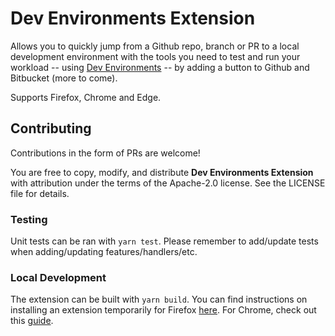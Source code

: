 # Dev Environments Extension

Allows you to quickly jump from a Github repo, branch or PR to a local development environment with the tools you need to test and run your workload -- using [Dev Environments](https://docs.docker.com/desktop/dev-environments/) -- by adding a button to Github and Bitbucket (more to come).

<!-- todo: add marketplace links here-->

Supports Firefox, Chrome and Edge.

## Contributing

Contributions in the form of PRs are welcome!

You are free to copy, modify, and distribute **Dev Environments Extension** with attribution under the terms of the Apache-2.0 license. See the LICENSE file for details.

### Testing

Unit tests can be ran with `yarn test`. Please remember to add/update tests when adding/updating features/handlers/etc.

### Local Development

The extension can be built with `yarn build`. You can find instructions on installing an extension temporarily for Firefox [here](https://extensionworkshop.com/documentation/develop/temporary-installation-in-firefox/). For Chrome, check out this [guide](https://developer.chrome.com/docs/extensions/mv3/getstarted/development-basics/#load-unpacked).
